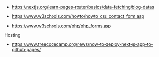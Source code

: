 - https://nextjs.org/learn-pages-router/basics/data-fetching/blog-datas

- https://www.w3schools.com/howto/howto_css_contact_form.asp
- https://www.w3schools.com/php/php_forms.asp

Hosting
- https://www.freecodecamp.org/news/how-to-deploy-next-js-app-to-github-pages/ 